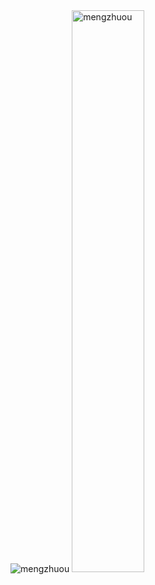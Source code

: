 <img src="https://github-readme-stats.vercel.app/api?username=mengzhuou&show_icons=true&theme=gruvbox_light&hide_border=true" alt="mengzhuou" />

<img width="48%" src="https://github-readme-streak-stats.herokuapp.com/?user=mengzhuou&theme=highcontrast&hide_border=true" alt="mengzhuou" /> 

